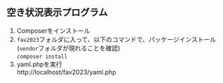 ## 空き状況表示プログラム
1. Composerをインストール
1. `fav2023`フォルダに入って、以下のコマンドで、パッケージインストール<br> (`vendor`フォルダが現れることを確認)<br>
`composer install`
1. yaml.phpを実行<br>http://localhost/fav2023/yaml.php
